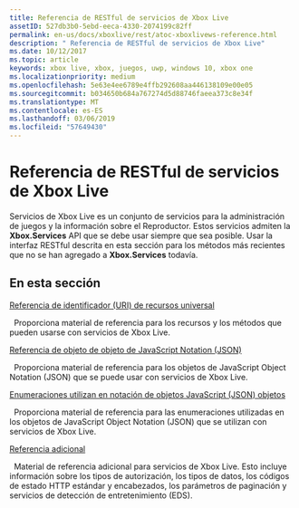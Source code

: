 ```yaml
---
title: Referencia de RESTful de servicios de Xbox Live
assetID: 527db3b0-5ebd-eeca-4330-2074199c82ff
permalink: en-us/docs/xboxlive/rest/atoc-xboxlivews-reference.html
description: " Referencia de RESTful de servicios de Xbox Live"
ms.date: 10/12/2017
ms.topic: article
keywords: xbox live, xbox, juegos, uwp, windows 10, xbox one
ms.localizationpriority: medium
ms.openlocfilehash: 5e63e4ee6789e4ffb292608aa446138109e00e05
ms.sourcegitcommit: b034650b684a767274d5d88746faeea373c8e34f
ms.translationtype: MT
ms.contentlocale: es-ES
ms.lasthandoff: 03/06/2019
ms.locfileid: "57649430"
---
```

# <a name="xbox-live-services-restful-reference"></a>Referencia de RESTful de servicios de Xbox Live

Servicios de Xbox Live es un conjunto de servicios para la administración de juegos y la información sobre el Reproductor. Estos servicios admiten la **Xbox.Services** API que se debe usar siempre que sea posible. Usar la interfaz RESTful descrita en esta sección para los métodos más recientes que no se han agregado a **Xbox.Services** todavía.

<a id="ID4E5"></a>


## <a name="in-this-section"></a>En esta sección

[Referencia de identificador (URI) de recursos universal](uri/atoc-xboxlivews-reference-uris.md)

&nbsp;&nbsp;Proporciona material de referencia para los recursos y los métodos que pueden usarse con servicios de Xbox Live.

[Referencia de objeto de objeto de JavaScript Notation (JSON)](json/atoc-xboxlivews-reference-json.md)

&nbsp;&nbsp;Proporciona material de referencia para los objetos de JavaScript Object Notation (JSON) que se puede usar con servicios de Xbox Live.

[Enumeraciones utilizan en notación de objetos JavaScript (JSON) objetos](enums/atoc-xboxlivews-reference-enums.md)

&nbsp;&nbsp;Proporciona material de referencia para las enumeraciones utilizadas en los objetos de JavaScript Object Notation (JSON) que se utilizan con servicios de Xbox Live.

[Referencia adicional](additional/atoc-xboxlivews-reference-additional.md)

&nbsp;&nbsp;Material de referencia adicional para servicios de Xbox Live. Esto incluye información sobre los tipos de autorización, los tipos de datos, los códigos de estado HTTP estándar y encabezados, los parámetros de paginación y servicios de detección de entretenimiento (EDS).

